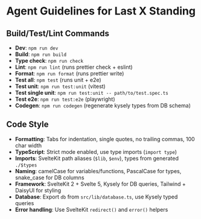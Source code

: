# Agent Guidelines for Last X Standing

## Build/Test/Lint Commands

- **Dev**: `npm run dev`
- **Build**: `npm run build`
- **Type check**: `npm run check`
- **Lint**: `npm run lint` (runs prettier check + eslint)
- **Format**: `npm run format` (runs prettier write)
- **Test all**: `npm test` (runs unit + e2e)
- **Test unit**: `npm run test:unit` (vitest)
- **Test single unit**: `npm run test:unit -- path/to/test.spec.ts`
- **Test e2e**: `npm run test:e2e` (playwright)
- **Codegen**: `npm run codegen` (regenerate kysely types from DB schema)

## Code Style

- **Formatting**: Tabs for indentation, single quotes, no trailing commas, 100 char width
- **TypeScript**: Strict mode enabled, use type imports (`import type`)
- **Imports**: SvelteKit path aliases (`$lib`, `$env`), types from generated `./$types`
- **Naming**: camelCase for variables/functions, PascalCase for types, snake_case for DB columns
- **Framework**: SvelteKit 2 + Svelte 5, Kysely for DB queries, Tailwind + DaisyUI for styling
- **Database**: Export `db` from `src/lib/database.ts`, use Kysely typed queries
- **Error handling**: Use SvelteKit `redirect()` and `error()` helpers
